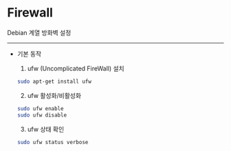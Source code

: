 # Firewall

Debian 계열 방화벽 설정
- - -

* 기본 동작
  1. ufw (Uncomplicated FireWall) 설치
  ```bash
  sudo apt-get install ufw
  ```

  2. ufw 활성화/비활성화
  ```bash
  sudo ufw enable
  sudo ufw disable
  ```

  3. ufw 상태 확인
  ```bash
  sudo ufw status verbose
  ```
